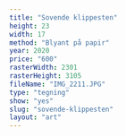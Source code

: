 ```yaml
---
title: "Sovende klippesten"
height: 23
width: 17
method: "Blyant på papir"
year: 2020
price: "600"
rasterWidth: 2301
rasterHeight: 3105
fileName: "IMG_2211.JPG"
type: "tegning"
show: "yes"
slug: "sovende-klippesten"
layout: "art"
---
```

